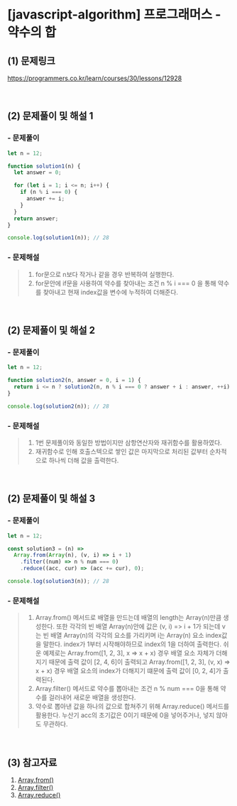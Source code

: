 # [javascript-algorithm] 프로그래머스 - 약수의 합

## (1) 문제링크

<a href="https://programmers.co.kr/learn/courses/30/lessons/12928" target='_blank'>https://programmers.co.kr/learn/courses/30/lessons/12928</a>

<br>

## (2) 문제풀이 및 해설 1

### - 문제풀이

```javascript
let n = 12;

function solution1(n) {
  let answer = 0;

  for (let i = 1; i <= n; i++) {
    if (n % i === 0) {
      answer += i;
    }
  }
  return answer;
}

console.log(solution1(n)); // 28
```

### - 문제해설

> 1.  for문으로 n보다 작거나 같을 경우 반복하여 실행한다.<br>
> 2.  for문안에 if문을 사용하여 약수를 찾아내는 조건 n % i === 0 을 통해 약수를 찾아내고 현재 index값을 변수에 누적하여 더해준다.

<br>

## (2) 문제풀이 및 해설 2

### - 문제풀이

```javascript
let n = 12;

function solution2(n, answer = 0, i = 1) {
  return i <= n ? solution2(n, n % i === 0 ? answer + i : answer, ++i) : answer;
}

console.log(solution2(n)); // 28
```

### - 문제해설

> 1.  1번 문제풀이와 동일한 방법이지만 삼항연산자와 재귀함수를 활용하였다.<br>
> 2.  재귀함수로 인해 호출스텍으로 쌓인 값은 마지막으로 처리된 값부터 순차적으로 하나씩 더해 값을 출력한다.

<br>

## (2) 문제풀이 및 해설 3

### - 문제풀이

```javascript
let n = 12;

const solution3 = (n) =>
  Array.from(Array(n), (v, i) => i + 1)
    .filter((num) => n % num === 0)
    .reduce((acc, cur) => (acc += cur), 0);

console.log(solution3(n)); // 28
```

### - 문제해설

> 1.  Array.from() 메서드로 배열을 만드는데 배열의 length는 Array(n)만큼 생성한다. 또한 각각의 빈 배열 Array(n)안에 값은 (v, i) => i + 1가 되는데 v는 빈 배열 Array(n)의 각각의 요소를 가리키며 i는 Array(n) 요소 index값을 말한다. index가 1부터 시작해야하므로 index의 1을 더하여 출력한다. 쉬운 예제로는 Array.from([1, 2, 3], x => x + x) 경우 배열 요소 자체가 더해지기 때문에 출력 값이 [2, 4, 6]이 출력되고 Array.from([1, 2, 3], (v, x) => x + x) 경우 배열 요소의 index가 더해지기 떄문에 출력 값이 [0, 2, 4]가 출력된다.<br>
> 2.  Array.filter() 메서드로 약수를 뽑아내는 조건 n % num === 0을 통해 약수를 걸러내어 새로운 배열을 생성한다.<br>
> 3.  약수로 뽑아낸 값을 하나의 값으로 합쳐주기 위해 Array.reduce() 메서드를 활용한다. 누산기 acc의 초기값은 0이기 때문에 0을 넣어주거나, 넣지 않아도 무관하다.

<br>

## (3) 참고자료

1. <a href="https://developer.mozilla.org/ko/docs/Web/JavaScript/Reference/Global_Objects/Array/from" target='_blank'>Array.from()</a><br>
2. <a href="https://velog.io/@yoju/JavaScript-%EB%B0%B0%EC%97%B4-%EB%A9%94%EC%86%8C%EB%93%9C-map-filter-find-reduce" target='_blank'>Array.filter()</a><br>
3. <a href="https://velog.io/@yoju/JavaScript-%EB%B0%B0%EC%97%B4-%EB%A9%94%EC%86%8C%EB%93%9C-map-filter-find-reduce" target='_blank'>Array.reduce()</a>
